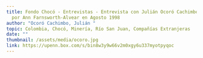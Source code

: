 ```yaml
---
title: Fondo Chocó - Entrevistas - Entrevista con Julián Ocoró Cachimbo, grabada
  por Ann Farnsworth-Alvear en Agosto 1998
author: "Ocoró Cachimbo, Julián "
topic: Colombia, Chocó, Minería, Río San Juan, Compañías Extranjeras
date: ""
thumbnail: /assets/media/ocoro.jpg
link: https://upenn.box.com/s/bin8w3y9w66v2m0xgy6u337myotpyqoc
---
```


